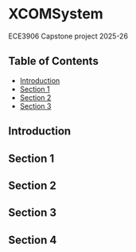# XCOMSystem

ECE3906 Capstone project 2025-26

## Table of Contents

- [Introduction](#introduction)
- [Section 1](#section-1)
- [Section 2](#section-2)
- [Section 3](#section-3)

## Introduction

## Section 1

## Section 2

## Section 3

## Section 4
